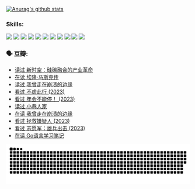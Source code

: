 
[![Anurag's github stats](https://github-readme-stats.vercel.app/api?username=w940853815)](https://github.com/anuraghazra/github-readme-stats)

### Skills:

<code><img height="32" src="https://cdn.jsdelivr.net/npm/simple-icons@v5/icons/python.svg"></code>
<code><img height="32" src="https://cdn.jsdelivr.net/npm/simple-icons@v5/icons/javascript.svg"></code>
<code><img height="32" src="https://cdn.jsdelivr.net/npm/simple-icons@v5/icons/django.svg"></code>
<code><img height="32" src="https://cdn.jsdelivr.net/npm/simple-icons@v5/icons/flask.svg"></code>
<code><img height="32" src="https://cdn.jsdelivr.net/npm/simple-icons@v5/icons/vuetify.svg"></code>
<code><img height="32" src="https://cdn.jsdelivr.net/npm/simple-icons@v5/icons/git.svg"></code>
<code><img height="32" src="https://cdn.jsdelivr.net/npm/simple-icons@v5/icons/docker.svg"></code>
<code><img height="32" src="https://cdn.jsdelivr.net/npm/simple-icons@v5/icons/postgresql.svg"></code>
<code><img height="32" src="https://cdn.jsdelivr.net/npm/simple-icons@v5/icons/elasticsearch.svg"></code>
<code><img height="32" src="https://cdn.jsdelivr.net/npm/simple-icons@v5/icons/macos.svg"></code>
<code><img height="32" src="https://cdn.jsdelivr.net/npm/simple-icons@v5/icons/linux.svg"></code>

### 🗣 豆瓣:

<!-- DOUBAN-ACTIVITIES:START -->
- [读过 新时空：硅碳融合的产业革命](https://www.douban.com/people/136069238/status/4506659177/?_i=06581068)
- [在读 埃隆·马斯克传](https://www.douban.com/people/136069238/status/4500417190/?_i=06581068)
- [读过 我曾走在崩溃的边缘](https://www.douban.com/people/136069238/status/4500416754/?_i=06581068)
- [看过 不虚此行‎ (2023)](https://www.douban.com/people/136069238/status/4499973052/?_i=06581068)
- [看过 年会不能停！‎ (2023)](https://www.douban.com/people/136069238/status/4498582002/?_i=06581068)
- [读过 小巷人家](https://www.douban.com/people/136069238/status/4489290935/?_i=06581068)
- [在读 我曾走在崩溃的边缘](https://www.douban.com/people/136069238/status/4489290559/?_i=06581068)
- [看过 拯救嫌疑人‎ (2023)](https://www.douban.com/people/136069238/status/4477421513/?_i=06581068)
- [看过 志愿军：雄兵出击‎ (2023)](https://www.douban.com/people/136069238/status/4465247367/?_i=06581068)
- [在读 Go语言学习笔记](https://www.douban.com/people/136069238/status/4459852901/?_i=06581068)
<!-- DOUBAN-ACTIVITIES:END -->


![Snake animation](https://raw.githubusercontent.com/w940853815/w940853815/output/github-contribution-grid-snake.svg)

<!--
**w940853815/w940853815** is a ✨ _special_ ✨ repository because its `README.md` (this file) appears on your GitHub profile.

Here are some ideas to get you started:

- 🔭 I’m currently working on ...
- 🌱 I’m currently learning ...
- 👯 I’m looking to collaborate on ...
- 🤔 I’m looking for help with ...
- 💬 Ask me about ...
- 📫 How to reach me: ...
- 😄 Pronouns: ...
- ⚡ Fun fact: ...
-->
